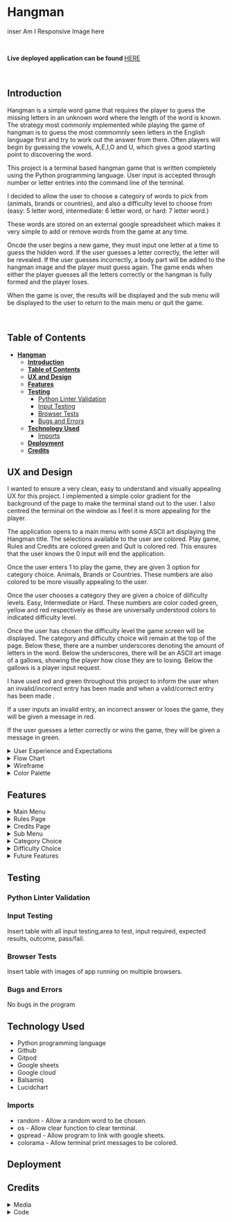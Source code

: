 # **Hangman**

inser Am I Responsive Image here

<br>

**Live deployed application can be found** [HERE](https://hangman-james-fitz.herokuapp.com/)  

<br>

## **Introduction**

Hangman is a simple word game that requires the player to guess the missing letters in an unknown word where the length of the word is known.
The strategy most commonly implemented while playing the game of hangman is to guess the most commomnly seen letters in the English language first and try to work out the answer from there.
Often players will begin by guessing the vowels, A,E,I,O and U, which gives a good starting point to discovering the word.

This project is a terminal based hangman game that is written completely using the Python programming language.
User input is accepted through number or letter entries into the command line of the terminal.

I decided to allow the user to choose a category of words to pick from (animals, brands or countries), and also a difficulty level to choose from (easy: 5 letter word, intermediate: 6 letter word, or hard: 7 letter word.)

These words are stored on an external google spreadsheet which makes it very simple to add or remove words from the game at any time.

Oncde the user begins a new game, they must input one letter at a time to guess the hidden word.
If the user guesses a letter correctly, the letter will be revealed.
If the user guesses incorrectly, a body part will be added to the hangman image and the player must guess again.
The game ends when either the player guesses all the letters correctly or the hangman is fully formed and the player loses.

When the game is over, the results will be displayed and the sub menu will be displayed to the user to return to the main menu or quit the game.

<br>

## **Table of Contents**
- [**Hangman**](#hangman)
  - [**Introduction**](#introduction)
  - [**Table of Contents**](#table-of-contents)
  - [**UX and Design**](#ux-and-design)
  - [**Features**](#features)
  - [**Testing**](#testing)
    - [Python Linter Validation](#python-linter-validation)
    - [Input Testing](#input-testing)
    - [Browser Tests](#browser-tests)
    - [Bugs and Errors](#bugs-and-errors)
  - [**Technology Used**](#technology-used)
    - [Imports](#imports)
  - [**Deployment**](#deployment)
  - [**Credits**](#credits)



## **UX and Design**  

I wanted to ensure a very clean, easy to understand and visually appealing UX for this project.
I implemented a simple color gradient for the background of the page to make the terminal stand out to the user.
I also centred the terminal on the window as I feel it is more appealing for the player.

The application opens to a main menu with some ASCII art displaying the Hangman title.
The selections available to the user are colored. Play game, Rules and Credits are colored green and Quit is colored red.
This ensures that the user knows the 0 input will end the application.

Once the user enters 1 to play the game, they are given 3 option for category choice.
Animals, Brands or Countries.
These numbers are also colored to be more visually appealing to the user.

Once the user chooses a category they are given a choice of diificulty levels.
Easy, Intermediate or Hard.
These numbers are color coded green, yellow and red respectively as these are universally understood colors to indicated difficulty level.

Once the user has chosen the difficulty level the game screen will be displayed.
The category and difficulty choice will remain at the top of the page.
Below these, there are a number underscores denoting the amount of letters in the word.
Below the underscores, there will be an ASCII art image of a gallows, showing the player how close they are to losing.
Below the gallows is a player input request.

I have used red and green throughout this project to inform the user when an invalid/incorrect entry has been made and when a valid/correct entry has been made .

If a user inputs an invalid entry, an incorrect answer or loses the game, they will be given a message in red.

If the user guesses a letter correctly or wins the game, they will be given a message in green.

<details><summary>User Experience and Expectations</summary>  

- Simple game to play.
- Clear instructions and rules.
- Simple design and easy navigation.
- intuative design where results and outcomes are easily identified.
- Clear indication of input errors.
- Ability to see progress throughout the game, how many guesses left, how many letters guessed correctly.
- Variety and choice for a new experience every time.
- Ability to return to the main menu at the end of the game.

</details>

<details><summary>Flow Chart</summary>  

Insert flowchart here

</details>

<details><summary>Wireframe</summary>  

Insert wireframe here

</details>

<details><summary>Color Palette</summary>

As this is a terminal based project, there wasn't much scope for color modifications.
I added color to the terminal using colorama, and I added a simple red to cyan gradient background to the body of the page using css.

</details>

## **Features** 
<details><summary>Main Menu</summary>     

Add main menu image here

</details>

<details><summary>Rules Page</summary>     

Add rules image here

</details>

<details><summary>Credits Page</summary>     

Add Credits image here

</details>

<details><summary>Sub Menu</summary>  

Add sub menu image here

</details>

<details><summary>Category Choice</summary>

Add category choice image here

</details>

<details><summary>Difficulty Choice</summary>

Add difficulty choice image here

</details>

<details><summary>Future Features</summary>  

- Ability for player to input their own words or categories that will be pushed to the google sheet.  
- Ability for the player to guess the whole word at once rather than letter by letter.
- Implementation of timed game mode that will allocate a specified amount to time to make a guess depending on the difficulty level.

</details>

## **Testing**  

### Python Linter Validation

### Input Testing

Insert table with all input testing,area to test, input required, expected results, outcome, pass/fail.

### Browser Tests

Insert table with images of app running on multiple browsers.

### Bugs and Errors

No bugs in the program

## **Technology Used**  

- Python programming language
- Github
- Gitpod
- Google sheets
- Google cloud
- Balsamiq
- Lucidchart 
  
### Imports

- random - Allow a random word to be chosen.
- os - Allow clear function to clear terminal.
- gspread - Allow program to link with google sheets.
- colorama - Allow terminal print messages to be colored.

## **Deployment**  

## **Credits**  

<details><summary>Media</summary>  

Add ascii links here
Flowchart made using lucidchart
Wireframes made using Balsamiq

</details>  

<details><summary>Code</summary>  

- Colorama tutorial
- Code institute tutors
- Fellow students in the CI Slack community
- Stack overflow
- Mentor Chris Quinn

</details>  